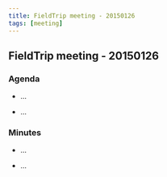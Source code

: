 ```yaml
---
title: FieldTrip meeting - 20150126
tags: [meeting]
---
```


## FieldTrip meeting - 20150126 

### Agenda

*  ...

*  ...

### Minutes

*  ...

*  ...

